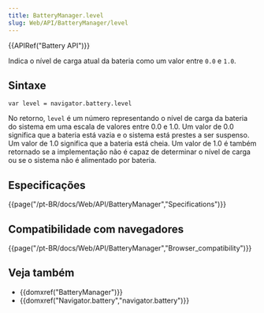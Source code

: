 ```yaml
---
title: BatteryManager.level
slug: Web/API/BatteryManager/level
---
```

{{APIRef("Battery API")}}

Indica o nível de carga atual da bateria como um valor entre `0.0` e `1.0`.

## Sintaxe

```
var level = navigator.battery.level
```

No retorno, `level` é um número representando o nível de carga da bateria do sistema em uma escala de valores entre 0.0 e 1.0. Um valor de 0.0 significa que a bateria está vazia e o sistema está prestes a ser suspenso. Um valor de 1.0 significa que a bateria está cheia. Um valor de 1.0 é também retornado se a implementação não é capaz de determinar o nível de carga ou se o sistema não é alimentado por bateria.

## Especificações

{{page("/pt-BR/docs/Web/API/BatteryManager","Specifications")}}

## Compatibilidade com navegadores

{{page("/pt-BR/docs/Web/API/BatteryManager","Browser_compatibility")}}

## Veja também

- {{domxref("BatteryManager")}}
- {{domxref("Navigator.battery","navigator.battery")}}
